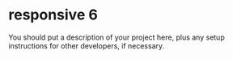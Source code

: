 # responsive 6

You should put a description of your project here, plus any setup instructions for other developers, if necessary.